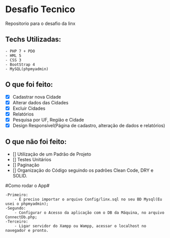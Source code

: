 # Desafio Tecnico #
Repositorio para o desafio da linx

## Techs Utilizadas: ##
	- PHP 7 + PDO
	- HML 5
	- CSS 3
	- BootStrap 4
	- MySQL(phpmyadmin)

## O que foi feito: ##

- [X] Cadastrar nova Cidade
- [X] Alterar dados das Cidades
- [X] Excluir Cidades
- [X] Relatórios
- [X] Pesquisa por UF, Região e Cidade
- [X] Design Responsível(Página de cadastro, alteração de dados e  relatórios)

## O que não foi feito: ##

- [] Utilização de um Padrão de Projeto
- [] Testes Unitários
- [] Paginação
- [] Organização do Código seguindo os padrões Clean Code, DRY e SOLID.


#Como rodar o App#

	-Primeiro:
		- É preciso importar o arquivo Config/linx.sql no seu BD Mysql(Eu usei o phpmyadmin);
	-Segundo:
		- Configurar o Acesso da aplicação com o DB da Máquina, no arquivo ConnectDb.php;
	-Terceiro:
		- Ligar servidor do Xampp ou Wampp, acessar o localhost no navegador e pronto.